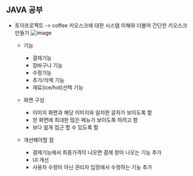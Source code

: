 ## JAVA 공부
- 토이프로젝트
  -> coffee 키오스크에 대한 시스템 이해와 더불어 간단한 키오스크 만들기
  ![image](https://github.com/user-attachments/assets/81c3f51b-cef0-48d5-b8bd-1329023be629)

  - 기능
      - 결제기능
      - 장바구니 기능
      - 수정기능
      - 추가/삭제 기능
      - 재료(ice/hot)선택 기능

  - 화면 구성
      - 이미지 화면과 해당 이미지와 일치한 글자가 보이도록 함
      - 한 화면에 최대한 많은 메뉴가 보이도록 하려고 함
      - 보다 쉽게 접근 할 수 있도록 함

  - 개선해야할 점
      - 결제기능에서 최종가격이 나오면 결제 창이 나오는 기능 추가
      - UI 개선
      - 사용자 수정이 아닌 관리자 입장에서 수정하는 기능 추가
  
